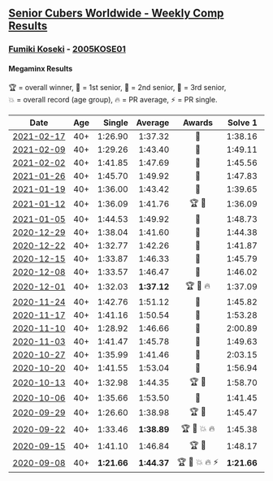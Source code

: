 <style>table {white-space: nowrap;}</style>

## [Senior Cubers Worldwide - Weekly Comp Results](/scw-comp/results/)
### [Fumiki Koseki](README.md) - [2005KOSE01](https://www.worldcubeassociation.org/persons/2005KOSE01?event=minx)
#### Megaminx Results

<span style="white-space: nowrap;">🏆 = overall winner</span>, <span style="white-space: nowrap;">🥇 = 1st senior</span>, <span style="white-space: nowrap;">🥈 = 2nd senior</span>, <span style="white-space: nowrap;">🥉 = 3rd senior</span>, <span style="white-space: nowrap;">💥 = overall record (age group)</span>, <span style="white-space: nowrap;">🔥 = PR average</span>, <span style="white-space: nowrap;">⚡ = PR single</span>.

| Date | Age | Single | Average | Awards | Solve 1 | Solve 2 | Solve 3 | Solve 4 | Solve 5 | Video |
| :--: | :--: | --: | --: | :--: | --: | --: | --: | --: | --: | :-- |
| [2021-02-17](../../results/2021-02-17/minx.md) | 40+ | 1:26.90 | 1:37.32 | 🥈 | 1:38.16 | 1:26.90 | 1:37.34 | 1:43.62 | 1:36.45 | [Desktop](https://www.facebook.com/events/2846210318979915/permalink/2850778545189759) / [Mobile](https://m.facebook.com/events/2846210318979915?view=permalink&id=2850778545189759) |
| [2021-02-09](../../results/2021-02-09/minx.md) | 40+ | 1:29.26 | 1:43.40 | 🥈 | 1:49.11 | 1:40.50 | 1:40.59 | DNF | 1:29.26 | [Desktop](https://www.facebook.com/events/749806039307047/permalink/753680098919641) / [Mobile](https://m.facebook.com/events/749806039307047?view=permalink&id=753680098919641) |
| [2021-02-02](../../results/2021-02-02/minx.md) | 40+ | 1:41.85 | 1:47.69 | 🥉 | 1:45.56 | 1:49.24 | 1:54.58 | 1:48.26 | 1:41.85 | [Desktop](https://www.facebook.com/events/176364004262939/permalink/180464703852869) / [Mobile](https://m.facebook.com/events/176364004262939?view=permalink&id=180464703852869) |
| [2021-01-26](../../results/2021-01-26/minx.md) | 40+ | 1:45.70 | 1:49.92 | 🥉 | 1:47.83 | 1:45.70 | 1:48.65 | 1:53.28 | DNF | [Desktop](https://www.facebook.com/events/415506712992555/permalink/419093069300586) / [Mobile](https://m.facebook.com/events/415506712992555?view=permalink&id=419093069300586) |
| [2021-01-19](../../results/2021-01-19/minx.md) | 40+ | 1:36.00 | 1:43.42 | 🥈 | 1:39.65 | 2:07.17 | 1:46.38 | 1:44.24 | 1:36.00 | [Desktop](https://www.facebook.com/events/259430338941057/permalink/262921921925232) / [Mobile](https://m.facebook.com/events/259430338941057?view=permalink&id=262921921925232) |
| [2021-01-12](../../results/2021-01-12/minx.md) | 40+ | 1:36.09 | 1:41.76 | 🏆 🥇 | 1:36.09 | 1:41.84 | 1:43.13 | 1:40.30 | 1:52.94 | [Desktop](https://www.facebook.com/events/154842819532367/permalink/157684892581493) / [Mobile](https://m.facebook.com/events/154842819532367?view=permalink&id=157684892581493) |
| [2021-01-05](../../results/2021-01-05/minx.md) | 40+ | 1:44.53 | 1:49.92 | 🥈 | 1:48.73 | 1:54.21 | 1:46.83 | 1:56.87 | 1:44.53 | [Desktop](https://www.facebook.com/events/237822631087555/permalink/242177937318691) / [Mobile](https://m.facebook.com/events/237822631087555?view=permalink&id=242177937318691) |
| [2020-12-29](../../results/2020-12-29/minx.md) | 40+ | 1:38.04 | 1:41.60 | 🥈 | 1:44.38 | 1:41.33 | 1:38.04 | 1:39.10 | 1:54.95 | [Desktop](https://www.facebook.com/events/807437066779451/permalink/811243109732180) / [Mobile](https://m.facebook.com/events/807437066779451?view=permalink&id=811243109732180) |
| [2020-12-22](../../results/2020-12-22/minx.md) | 40+ | 1:32.77 | 1:42.26 | 🥈 | 1:41.87 | 1:32.77 | 1:48.98 | 1:35.92 | DNF | [Desktop](https://www.facebook.com/events/758481858355136/permalink/762142324655756) / [Mobile](https://m.facebook.com/events/758481858355136?view=permalink&id=762142324655756) |
| [2020-12-15](../../results/2020-12-15/minx.md) | 40+ | 1:33.87 | 1:46.33 | 🥉 | 1:45.79 | 1:44.34 | 1:33.87 | 2:01.74 | 1:48.86 | [Desktop](https://www.facebook.com/events/804969103386330/permalink/808506549699252) / [Mobile](https://m.facebook.com/events/804969103386330?view=permalink&id=808506549699252) |
| [2020-12-08](../../results/2020-12-08/minx.md) | 40+ | 1:33.57 | 1:46.47 | 🥈 | 1:46.02 | 1:45.69 | 1:33.57 | 1:47.69 | 1:57.61 | [Desktop](https://www.facebook.com/events/1026387727837469/permalink/1030558384087070) / [Mobile](https://m.facebook.com/events/1026387727837469?view=permalink&id=1030558384087070) |
| [2020-12-01](../../results/2020-12-01/minx.md) | 40+ | 1:32.03 | **1:37.12** | 🏆 🥇 🔥 | 1:37.09 | 1:32.03 | 1:41.77 | 1:37.37 | 1:36.90 | [Desktop](https://www.facebook.com/events/456949201957439/permalink/461347924850900) / [Mobile](https://m.facebook.com/events/456949201957439?view=permalink&id=461347924850900) |
| [2020-11-24](../../results/2020-11-24/minx.md) | 40+ | 1:42.76 | 1:51.12 | 🥉 | 1:45.82 | 1:42.76 | 1:51.78 | 2:17.37 | 1:55.76 | [Desktop](https://www.facebook.com/events/418254925863499/permalink/422553458766979) / [Mobile](https://m.facebook.com/events/418254925863499?view=permalink&id=422553458766979) |
| [2020-11-17](../../results/2020-11-17/minx.md) | 40+ | 1:41.16 | 1:50.54 | 🥈 | 1:53.28 | 1:41.16 | 2:08.22 | 1:43.53 | 1:54.80 | [Desktop](https://www.facebook.com/events/770207250227350/permalink/773966986518043) / [Mobile](https://m.facebook.com/events/770207250227350?view=permalink&id=773966986518043) |
| [2020-11-10](../../results/2020-11-10/minx.md) | 40+ | 1:28.92 | 1:46.66 | 🥈 | 2:00.89 | 1:59.54 | 1:35.01 | 1:45.43 | 1:28.92 | [Desktop](https://www.facebook.com/events/355672432175632/permalink/359814311761444) / [Mobile](https://m.facebook.com/events/355672432175632?view=permalink&id=359814311761444) |
| [2020-11-03](../../results/2020-11-03/minx.md) | 40+ | 1:41.47 | 1:45.78 | 🥈 | 1:49.63 | 1:54.49 | 1:45.74 | 1:41.47 | 1:41.97 | [Desktop](https://www.facebook.com/events/1239637256416110/permalink/1245604499152719) / [Mobile](https://m.facebook.com/events/1239637256416110?view=permalink&id=1245604499152719) |
| [2020-10-27](../../results/2020-10-27/minx.md) | 40+ | 1:35.99 | 1:41.46 | 🥈 | 2:03.15 | 1:36.52 | 1:48.05 | 1:35.99 | 1:39.82 | [Desktop](https://www.facebook.com/events/814285582657691/permalink/817766725642910) / [Mobile](https://m.facebook.com/events/814285582657691?view=permalink&id=817766725642910) |
| [2020-10-20](../../results/2020-10-20/minx.md) | 40+ | 1:41.55 | 1:53.04 | 🥈 | 1:56.94 | 1:41.55 | 1:55.52 | 2:02.12 | 1:46.67 | [Desktop](https://www.facebook.com/events/1017705805364611/permalink/1023562108112314) / [Mobile](https://m.facebook.com/events/1017705805364611?view=permalink&id=1023562108112314) |
| [2020-10-13](../../results/2020-10-13/minx.md) | 40+ | 1:32.98 | 1:44.35 | 🏆 🥇 | 1:58.70 | 1:32.98 | 1:49.93 | 1:35.77 | 1:47.36 | [Desktop](https://www.facebook.com/events/2855876438029747/permalink/2863143357303055) / [Mobile](https://m.facebook.com/events/2855876438029747?view=permalink&id=2863143357303055) |
| [2020-10-06](../../results/2020-10-06/minx.md) | 40+ | 1:35.66 | 1:53.50 | 🥈 | 1:41.45 | 3:06.70 | 1:35.66 | 1:44.55 | 2:14.49 | [Desktop](https://www.facebook.com/events/2645965315652815/permalink/2652052705044076) / [Mobile](https://m.facebook.com/events/2645965315652815?view=permalink&id=2652052705044076) |
| [2020-09-29](../../results/2020-09-29/minx.md) | 40+ | 1:26.60 | 1:38.98 | 🏆 🥇 | 1:45.47 | 1:46.13 | 1:26.60 | 1:30.76 | 1:40.72 | [Desktop](https://www.facebook.com/events/1202263490156156/permalink/1207960279586477) / [Mobile](https://m.facebook.com/events/1202263490156156?view=permalink&id=1207960279586477) |
| [2020-09-22](../../results/2020-09-22/minx.md) | 40+ | 1:33.46 | **1:38.89** | 🏆 🥇 💥 🔥 | 1:45.38 | 1:37.77 | 1:33.53 | 1:33.46 | 1:49.18 | [Desktop](https://www.facebook.com/events/349197636276246/permalink/350482712814405) / [Mobile](https://m.facebook.com/events/349197636276246?view=permalink&id=350482712814405) |
| [2020-09-15](../../results/2020-09-15/minx.md) | 40+ | 1:41.10 | 1:46.84 | 🏆 🥇 | 1:48.17 | 1:41.10 | 1:51.98 | 1:49.69 | 1:42.65 | [Desktop](https://www.facebook.com/events/3404368289613252/permalink/3417652994951448) / [Mobile](https://m.facebook.com/events/3404368289613252?view=permalink&id=3417652994951448) |
| [2020-09-08](../../results/2020-09-08/minx.md) | 40+ | **1:21.66** | **1:44.37** | 🏆 🥇 💥 🔥 ⚡ | **1:21.66** | 1:53.03 | 1:50.87 | 1:51.97 | 1:30.27 | [Desktop](https://www.facebook.com/events/660661614881054/permalink/665531487727400) / [Mobile](https://m.facebook.com/events/660661614881054?view=permalink&id=665531487727400) |


<!-- Global site tag (gtag.js) - Google Analytics -->
<script async src="https://www.googletagmanager.com/gtag/js?id=UA-86348435-3"></script>
<script>window.dataLayer = window.dataLayer || []; function gtag() {dataLayer.push(arguments);} gtag('js', new Date()); gtag('config', 'UA-86348435-3');</script>
